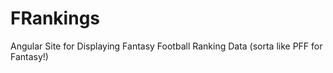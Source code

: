 # FRankings
Angular Site for Displaying Fantasy Football Ranking Data (sorta like PFF for Fantasy!)
